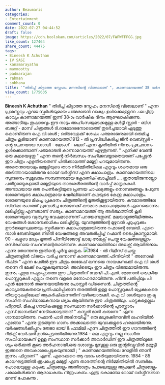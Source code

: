 ```yaml
---
author: Beaumaris
categories:
- Entertainment
comment_count: 0
date: 2022-07-27 04:44:52
draft: false
image: https://cdn.boolokam.com/articles/2022/07/FWFWFFFGG.jpg
like_count: 127464
share_count: 44475
tags:
- Bineesh K Achuthan
- IV SASI
- kanamarayathu
- mammootty
- padmarajan
- rahman
- sobhana
title: '"തിരിച്ച് കിട്ടാത്ത സ്നേഹം മനസിന്റെ വിങ്ങലാണ് ", കാണാമറയത്ത് 38 വർഷങ്ങൾ പൂർത്തിയാക്കുന്നു'
view_count: 1775635
---
```


**Bineesh K Achuthan** " തിരിച്ച് കിട്ടാത്ത സ്നേഹം മനസിന്റെ വിങ്ങലാണ് " എന്ന പ്രശസ്തവും ഹൃദയ സ്പർശിയുമായ പത്മരാജൻ വാക്യം ഉൾക്കൊള്ളുന്ന ചലച്ചിത്ര കാവ്യം കാണാമറയത്ത് ഇന്ന് 38-ാം വാർഷിക ദിനം ആഘോഷിക്കുന്നു. അങ്ങാടിയും തുഷാരവും ഈ നാടും അഹിംസയുമടക്കമുള്ള മൾട്ടി സ്റ്റാർ - ബിഗ ബജറ്റ് - മാസ് ചിത്രങ്ങൾ ടി.ദാമോദരനോടൊത്ത് തുടർച്ചയായി എടുത്തു കൊണ്ടിരുന്ന ഐ.വി.ശശി ; ഒരിടവേളക്ക് ശേഷം പത്മരാജനുമായി ഒരുമിച്ച ചിത്രം കൂടിയാണ് കാണാമറയത്ത്.1912 - ൽ പ്രസിദ്ധീകരിച്ച ജീൻ വെബ്സ്റ്റർ - ന്റെ രചനയായ ഡാഡി - ലോംഗ് - ലെഗ് എന്ന കൃതിയിൽ നിന്നും പ്രചോദനം ഉൾക്കൊണ്ടാണ് പത്മരാജൻ കാണാമറയത്ത് എഴുതുന്നത്. " എനിക്ക് വേണ്ടി ഒരു കഥയെഴുതൂ " എന്ന തന്റെ നിർബന്ധം സഹിക്കവയ്യാതെയാണ് പപ്പേട്ടൻ ഈ ചിത്രം എഴുതിയതെന്ന് പിൽക്കാലത്ത് മമ്മൂട്ടി പറയുമായിരുന്നു. അതെന്തായാലും മമ്മൂട്ടിയുടെ താര നിർമ്മിതിയിലെ ഏറ്റവും ശക്തമായ ഒരു അടിത്തറയായിരുന്നു റോയ് വർഗ്ഗീസ് എന്ന കഥാപാത്രം. കാണാമറയത്തിലെ സുന്ദരനും സുമുഖനും സമ്പന്നനുമായ ക്രോണിക് ബാച്ചിലർ .... ഇതായിരുന്നല്ലോ പതീറ്റാണ്ടുകളായി മമ്മൂട്ടിയുടെ താരശരീരത്തിന്റെ വാർപ്പ് മാതൃകകൾ. അനാഥയായ ഒരു പെൺകുട്ടിയുടെ പ്രണയ ചാപല്യങ്ങളും നൊമ്പരങ്ങളും പേറുന്ന ശോഭനയുടെ കഥാപാത്രമായ ഷേർലിയാണ് കഥയുടെ കേന്ദ്ര കഥാപാത്രം. ശോഭനയുടെ മികച്ച പ്രകടനം ചിത്രത്തിന്റെ മുതൽക്കൂട്ടായിരുന്നു. കൗമാരത്തിലേ സിനിമാ രംഗത്ത് പ്രവേശിച്ച ശോഭനക്ക് കൗമാര കഥാപാത്രങ്ങൾ ഏറെയൊന്നും ലഭിച്ചിട്ടില്ല എന്നതാണ് സത്യം. കാണാമറയത്ത് ആ അർത്ഥത്തിൽ കൂടി ശോഭനയുടെ വ്യത്യസ്ത വേഷമാണെന്ന് പറയേണ്ടതുണ്ട്. മലയാളത്തിലിത്തരം വേഷങ്ങൾ ശോഭനക്കധികം ലഭിച്ചിട്ടില്ല. യുവത്വത്തിന്റെ മുഴുവൻ ചുറുചുറുക്കും ഊർജ്ജ്വസ്വലതയും സ്ഫുരിക്കുന്ന കഥാപാത്രമായിരുന്നു റഹ്മാന്റെ ബേബി. ഏറെ നാൾ ബേബിയുടെ നിഴൽ വേഷങ്ങളെ അവതരിപ്പിച്ച് റഹ്മാൻ ടൈപ്പ്കാസ്റ്റുമായി. 90 - കളുടെ മധ്യം മുതൽ പിന്നീടിങ്ങോട്ട് ലാലു അലക്സ് ചെയ്ത വേഷങ്ങളെല്ലാം രസികനായ സഹനടന്റേതായിരുന്നു. കാണാമറയത്തിലെ അലക്സ് ആയിരിക്കാം എന്നു തോന്നുന്നു ഇതിന്റെ പൂർവ്വ മാതൃക. ![](https://cdn.boolokam.com/articles/2022/07/FWFWFFFGG.jpg)1984 - ൽ റിലീസ് ചെയ്ത ചിത്രങ്ങളിൽ വിജയം വരിച്ച ഒന്നാണ് കാണാമറയത്ത്.ഹിന്ദിയിൽ " അനോഖി റിഷ്ത " എന്ന പേരിൽ ഈ ചിത്രം രാജേഷ് ഖന്നയെ നായകനാക്കി ഐ വി ശശി തന്നെ റീ മേക്ക് ചെയ്യുകയുണ്ടായി. അവിടെയും ഈ ചിത്രം വിജയമായിരുന്നു. ഇന്നും പുതുമ നഷ്ടപ്പെടാത്ത ഈ ചിത്രത്തിന് വേണ്ടി പി.എൻ. മേനോൻ ഒരുക്കിയ പോസ്റ്ററുകൾ എല്ലാം തന്നെ വളരെ മനോഹരമായിരുന്നു. ഹിന്ദി പതിപ്പിലും പി എൻ മേനോൻ തന്നെയായിരുന്നു പോസ്റ്റർ ഡിസൈൻ. ചിത്രത്തിന്റെ കാവ്യാത്മകതയെ പ്രതിഫലിപ്പിക്കുന്ന തരത്തിൽ ഉള്ള പോസ്റ്ററുകൾ പ്രേക്ഷകരെ തീയറ്ററുകളിലേക്ക് ആകർഷിക്കുന്നതിന് വഴിയൊരുക്കി. ഐ വി ശശിയുടെ ഇഷ്ട സംഗീത സംവിധായകനായ ശ്യാം ആയിരുന്നു ഈ ചിത്രത്തിലും. പാട്ടുകളെല്ലാം ഹിറ്റായി. മികച്ച ഗായികക്കുള്ള സംസ്ഥാന സർക്കാരിന്റെ പുരസ്ക്കാരം എസ്.ജാനകിക്ക് നേടിക്കൊടുത്തത് " കസ്തൂരി മാൻ കുരുന്നേ " എന്ന ഗാനമായിരുന്നു. റഹ്മാൻ പാടി അഭിനയിച്ച " ഒരു മധുരക്കിനാവിൻ ലഹരിയിൽ എങ്ങോ " എന്നു തുടങ്ങുന്ന ഗാനം അക്കാലത്തെ യുവാക്കളുടെ ഹരമായിരുന്നു. വർഷങ്ങൾക്കിപ്പുറം തേജാ ഭായ് & ഫാമിലി എന്ന ചിത്രത്തിൽ ഈ ഗാനത്തിന്റെ റീമിക്സ് വേർഷൻ ഉൾപ്പെടുത്തിയിരുന്നു.1984 - ലെ ഏറ്റവും നല്ല സംഗീത സംവിധായകന് ഉള്ള സംസ്ഥാന സർക്കാർ അവാർഡിന് ഈ ചിത്രത്തിലൂടെ ശ്യം ഒരിക്കൽ കൂടെ അർഹനായി.ഒരു ദശാബ്ധം മുമ്പുള്ള ഒരു ഇന്റർവ്യൂവിൽ മമ്മൂട്ടി ഇങ്ങനെ അവകാശപ്പെടുകയുണ്ടായി ; " കാണാമറയത്തിലെ റോളിൽ ഞാൻ ഇന്നും ഫിറ്റാണ് " എന്ന്. ഏറെക്കുറെ ആ വാദം ശരിയുമായിരുന്നു. 1984 - 85 കാലഘട്ടത്തിൽ രൂപപ്പെട്ട മമ്മൂട്ടി എന്ന താരത്തിന്റെ നിർമ്മിതിയിൽ സന്ദർഭം പോലെയുള്ള കുടുംബ ചിത്രങ്ങളും അതിരാത്രം പോലെയുള്ള ആക്ഷൻ ചിത്രങ്ങളും പരാമർശിക്കുന്ന ആരാധകരും നിരൂപകരും എന്തു കൊണ്ടോ റോയ് വർഗ്ഗീസിനെ മറന്ന് പോകുന്നു .